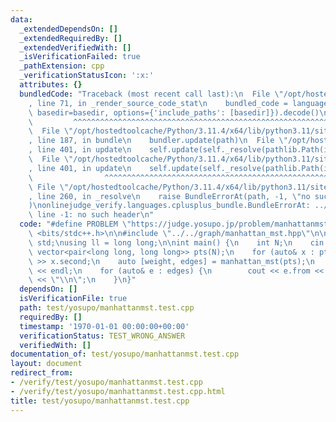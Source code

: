 ```yaml
---
data:
  _extendedDependsOn: []
  _extendedRequiredBy: []
  _extendedVerifiedWith: []
  _isVerificationFailed: true
  _pathExtension: cpp
  _verificationStatusIcon: ':x:'
  attributes: {}
  bundledCode: "Traceback (most recent call last):\n  File \"/opt/hostedtoolcache/Python/3.11.4/x64/lib/python3.11/site-packages/onlinejudge_verify/documentation/build.py\"\
    , line 71, in _render_source_code_stat\n    bundled_code = language.bundle(stat.path,\
    \ basedir=basedir, options={'include_paths': [basedir]}).decode()\n          \
    \         ^^^^^^^^^^^^^^^^^^^^^^^^^^^^^^^^^^^^^^^^^^^^^^^^^^^^^^^^^^^^^^^^^^^^^^^^^^^^^^^^^\n\
    \  File \"/opt/hostedtoolcache/Python/3.11.4/x64/lib/python3.11/site-packages/onlinejudge_verify/languages/cplusplus.py\"\
    , line 187, in bundle\n    bundler.update(path)\n  File \"/opt/hostedtoolcache/Python/3.11.4/x64/lib/python3.11/site-packages/onlinejudge_verify/languages/cplusplus_bundle.py\"\
    , line 401, in update\n    self.update(self._resolve(pathlib.Path(included), included_from=path))\n\
    \  File \"/opt/hostedtoolcache/Python/3.11.4/x64/lib/python3.11/site-packages/onlinejudge_verify/languages/cplusplus_bundle.py\"\
    , line 401, in update\n    self.update(self._resolve(pathlib.Path(included), included_from=path))\n\
    \                ^^^^^^^^^^^^^^^^^^^^^^^^^^^^^^^^^^^^^^^^^^^^^^^^^^^^^^^^^\n \
    \ File \"/opt/hostedtoolcache/Python/3.11.4/x64/lib/python3.11/site-packages/onlinejudge_verify/languages/cplusplus_bundle.py\"\
    , line 260, in _resolve\n    raise BundleErrorAt(path, -1, \"no such header\"\
    )\nonlinejudge_verify.languages.cplusplus_bundle.BundleErrorAt: ../../data-structure/segtree/segment_tree.cpp:\
    \ line -1: no such header\n"
  code: "#define PROBLEM \"https://judge.yosupo.jp/problem/manhattanmst\"\n\n#include\
    \ <bits/stdc++.h>\n\n#include \"../../graph/manhattan_mst.hpp\"\n\nusing namespace\
    \ std;\nusing ll = long long;\n\nint main() {\n    int N;\n    cin >> N;\n   \
    \ vector<pair<long long, long long>> pts(N);\n    for (auto& x : pts) cin >> x.first\
    \ >> x.second;\n    auto [weight, edges] = manhattan_mst(pts);\n    cout << weight\
    \ << endl;\n    for (auto& e : edges) {\n        cout << e.from << \" \" << e.to\
    \ << \"\\n\";\n    }\n}"
  dependsOn: []
  isVerificationFile: true
  path: test/yosupo/manhattanmst.test.cpp
  requiredBy: []
  timestamp: '1970-01-01 00:00:00+00:00'
  verificationStatus: TEST_WRONG_ANSWER
  verifiedWith: []
documentation_of: test/yosupo/manhattanmst.test.cpp
layout: document
redirect_from:
- /verify/test/yosupo/manhattanmst.test.cpp
- /verify/test/yosupo/manhattanmst.test.cpp.html
title: test/yosupo/manhattanmst.test.cpp
---
```

